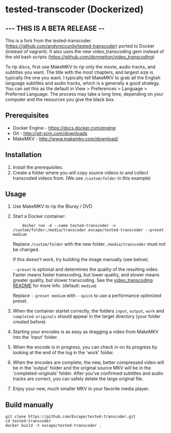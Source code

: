 # tested-transcoder (Dockerized)
## --- THIS IS A BETA RELEASE --

This is a fork from the tested-transcoder (https://github.com/andymccurdy/tested-transcoder) ported to Docker (instead of vagrant). It also uses the new video_transcoding gem instead of the old bash scripts (https://github.com/donmelton/video_transcoding)

To rip discs, first use MakeMKV to rip only the movie, audio tracks, and subtitles you want. The title with the most chapters, and largest size is typically the one you want. I typically tell MakeMKV to grab all the English language subtitles and audio tracks, which is a generally a good strategy. You can set this as the default in View > Preferences > Language > Preferred Language. The process may take a long time, depending on your computer and the resources you give the black box.

## Prerequisites

* Docker Engine - https://docs.docker.com/engine
* Git - http://git-scm.com/downloads
* MakeMKV - http://www.makemkv.com/download/

## Installation
1. Install the prerequisites.
2. Create a folder where you will copy source videos to and collect transcoded videos from. (We use `/custom/folder` in this example)

## Usage
1. Use MakeMKV to rip the Bluray / DVD
2. Start a Docker container:
    ```
        docker run -d --name tested-transcoder -v /custom/folder:/media/transcoder excape/tested-transcoder --preset medium
    ```
    Replace `/custom/folder` with the new folder. `/media/transcoder` must not be changed.

    If this doesn't work, try building the image manually (see below).
    
    `--preset` is optional and determines the quality of the resulting video. Faster means faster transcoding, but lower quality, and slower means greater quality, but slower transcoding. See the [video_transcoding README](https://github.com/donmelton/video_transcoding#understanding-the-x264-preset-system) for more info. (default: `medium`)

    Replace `--preset medium` with `--quick` to use a performance optimized preset.
3. When the container startet correctly, the folders `input`, `output`, `work` and `completed-originals` should appear in the target directory (your folder created before)
4. Starting your encodes is as easy as dragging a video from MakeMKV into the 'input' folder.
5. When the encode is in progress, you can check in on its progress by looking at the end of the log in the 'work' folder.
6. When the encodes are complete, the new, better compressed video will be in the 'output' folder and the original source MKV will be in the 'completed-originals' folder. After you've confirmed subtitles and audio tracks are correct, you can safely delete the large original file.
7. Enjoy your new, much smaller MKV in your favorite media player.

## Build manually
    git clone https://github.com/Excape/tested-transcoder.git
    cd tested-transcoder
    docker build -t excape/tested-transcoder .
